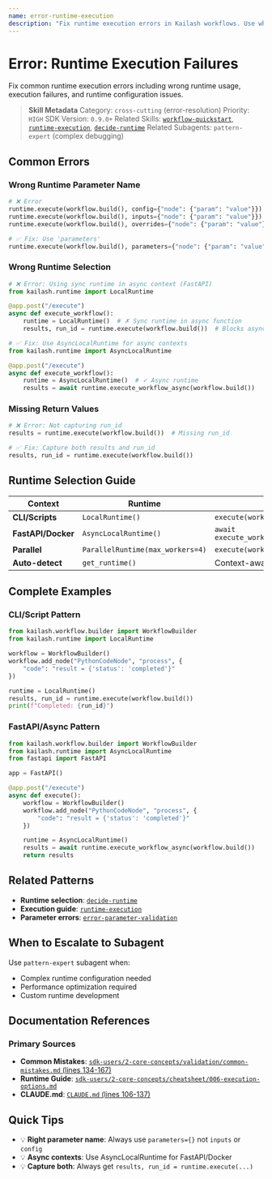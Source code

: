 ```yaml
---
name: error-runtime-execution
description: "Fix runtime execution errors in Kailash workflows. Use when encountering 'execute() failed', 'runtime error', 'workflow execution error', 'LocalRuntime error', or execution-related failures."
---
```


# Error: Runtime Execution Failures

Fix common runtime execution errors including wrong runtime usage, execution failures, and runtime configuration issues.

> **Skill Metadata**
> Category: `cross-cutting` (error-resolution)
> Priority: `HIGH`
> SDK Version: `0.9.0+`
> Related Skills: [`workflow-quickstart`](../../01-core-sdk/workflow-quickstart.md), [`runtime-execution`](../../01-core-sdk/runtime-execution.md), [`decide-runtime`](../decisions/decide-runtime.md)
> Related Subagents: `pattern-expert` (complex debugging)

## Common Errors

### Wrong Runtime Parameter Name
```python
# ❌ Error
runtime.execute(workflow.build(), config={"node": {"param": "value"}})
runtime.execute(workflow.build(), inputs={"node": {"param": "value"}})
runtime.execute(workflow.build(), overrides={"node": {"param": "value"}})

# ✅ Fix: Use 'parameters'
runtime.execute(workflow.build(), parameters={"node": {"param": "value"}})
```

### Wrong Runtime Selection
```python
# ❌ Error: Using sync runtime in async context (FastAPI)
from kailash.runtime import LocalRuntime

@app.post("/execute")
async def execute_workflow():
    runtime = LocalRuntime()  # ✗ Sync runtime in async function
    results, run_id = runtime.execute(workflow.build())  # Blocks async loop!

# ✅ Fix: Use AsyncLocalRuntime for async contexts
from kailash.runtime import AsyncLocalRuntime

@app.post("/execute")
async def execute_workflow():
    runtime = AsyncLocalRuntime()  # ✓ Async runtime
    results = await runtime.execute_workflow_async(workflow.build())
```

### Missing Return Values
```python
# ❌ Error: Not capturing run_id
results = runtime.execute(workflow.build())  # Missing run_id

# ✅ Fix: Capture both results and run_id
results, run_id = runtime.execute(workflow.build())
```

## Runtime Selection Guide

| Context | Runtime | Method |
|---------|---------|--------|
| **CLI/Scripts** | `LocalRuntime()` | `execute(workflow.build())` |
| **FastAPI/Docker** | `AsyncLocalRuntime()` | `await execute_workflow_async(workflow.build())` |
| **Parallel** | `ParallelRuntime(max_workers=4)` | `execute(workflow.build())` |
| **Auto-detect** | `get_runtime()` | Context-aware |

## Complete Examples

### CLI/Script Pattern
```python
from kailash.workflow.builder import WorkflowBuilder
from kailash.runtime import LocalRuntime

workflow = WorkflowBuilder()
workflow.add_node("PythonCodeNode", "process", {
    "code": "result = {'status': 'completed'}"
})

runtime = LocalRuntime()
results, run_id = runtime.execute(workflow.build())
print(f"Completed: {run_id}")
```

### FastAPI/Async Pattern
```python
from kailash.workflow.builder import WorkflowBuilder
from kailash.runtime import AsyncLocalRuntime
from fastapi import FastAPI

app = FastAPI()

@app.post("/execute")
async def execute():
    workflow = WorkflowBuilder()
    workflow.add_node("PythonCodeNode", "process", {
        "code": "result = {'status': 'completed'}"
    })

    runtime = AsyncLocalRuntime()
    results = await runtime.execute_workflow_async(workflow.build())
    return results
```

## Related Patterns

- **Runtime selection**: [`decide-runtime`](../decisions/decide-runtime.md)
- **Execution guide**: [`runtime-execution`](../../01-core-sdk/runtime-execution.md)
- **Parameter errors**: [`error-parameter-validation`](error-parameter-validation.md)

## When to Escalate to Subagent

Use `pattern-expert` subagent when:
- Complex runtime configuration needed
- Performance optimization required
- Custom runtime development

## Documentation References

### Primary Sources
- **Common Mistakes**: [`sdk-users/2-core-concepts/validation/common-mistakes.md` (lines 134-167)](../../../../sdk-users/2-core-concepts/validation/common-mistakes.md#L134-L167)
- **Runtime Guide**: [`sdk-users/2-core-concepts/cheatsheet/006-execution-options.md`](../../../../sdk-users/2-core-concepts/cheatsheet/006-execution-options.md)
- **CLAUDE.md**: [`CLAUDE.md` (lines 106-137)](../../../../CLAUDE.md#L106-L137)

## Quick Tips

- 💡 **Right parameter name**: Always use `parameters={}` not `inputs` or `config`
- 💡 **Async contexts**: Use AsyncLocalRuntime for FastAPI/Docker
- 💡 **Capture both**: Always get `results, run_id = runtime.execute(...)`

<!-- Trigger Keywords: execute() failed, runtime error, workflow execution error, LocalRuntime error, execution failed, runtime.execute error, execution failure, runtime issue -->
